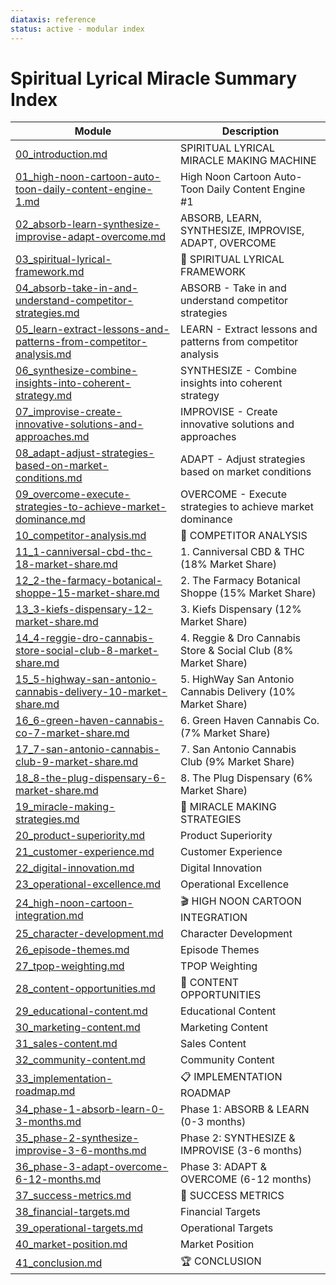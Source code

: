 ```yaml
---
diataxis: reference
status: active - modular index
---
```


# Spiritual Lyrical Miracle Summary Index

| Module | Description |
|--------|-------------|
| [00_introduction.md](00_introduction.md) | SPIRITUAL LYRICAL MIRACLE MAKING MACHINE |
| [01_high-noon-cartoon-auto-toon-daily-content-engine-1.md](01_high-noon-cartoon-auto-toon-daily-content-engine-1.md) | High Noon Cartoon Auto-Toon Daily Content Engine #1 |
| [02_absorb-learn-synthesize-improvise-adapt-overcome.md](02_absorb-learn-synthesize-improvise-adapt-overcome.md) | ABSORB, LEARN, SYNTHESIZE, IMPROVISE, ADAPT, OVERCOME |
| [03_spiritual-lyrical-framework.md](03_spiritual-lyrical-framework.md) | 🎵 SPIRITUAL LYRICAL FRAMEWORK |
| [04_absorb-take-in-and-understand-competitor-strategies.md](04_absorb-take-in-and-understand-competitor-strategies.md) | ABSORB - Take in and understand competitor strategies |
| [05_learn-extract-lessons-and-patterns-from-competitor-analysis.md](05_learn-extract-lessons-and-patterns-from-competitor-analysis.md) | LEARN - Extract lessons and patterns from competitor analysis |
| [06_synthesize-combine-insights-into-coherent-strategy.md](06_synthesize-combine-insights-into-coherent-strategy.md) | SYNTHESIZE - Combine insights into coherent strategy |
| [07_improvise-create-innovative-solutions-and-approaches.md](07_improvise-create-innovative-solutions-and-approaches.md) | IMPROVISE - Create innovative solutions and approaches |
| [08_adapt-adjust-strategies-based-on-market-conditions.md](08_adapt-adjust-strategies-based-on-market-conditions.md) | ADAPT - Adjust strategies based on market conditions |
| [09_overcome-execute-strategies-to-achieve-market-dominance.md](09_overcome-execute-strategies-to-achieve-market-dominance.md) | OVERCOME - Execute strategies to achieve market dominance |
| [10_competitor-analysis.md](10_competitor-analysis.md) | 🏪 COMPETITOR ANALYSIS |
| [11_1-canniversal-cbd-thc-18-market-share.md](11_1-canniversal-cbd-thc-18-market-share.md) | 1. Canniversal CBD & THC (18% Market Share) |
| [12_2-the-farmacy-botanical-shoppe-15-market-share.md](12_2-the-farmacy-botanical-shoppe-15-market-share.md) | 2. The Farmacy Botanical Shoppe (15% Market Share) |
| [13_3-kiefs-dispensary-12-market-share.md](13_3-kiefs-dispensary-12-market-share.md) | 3. Kiefs Dispensary (12% Market Share) |
| [14_4-reggie-dro-cannabis-store-social-club-8-market-share.md](14_4-reggie-dro-cannabis-store-social-club-8-market-share.md) | 4. Reggie & Dro Cannabis Store & Social Club (8% Market Share) |
| [15_5-highway-san-antonio-cannabis-delivery-10-market-share.md](15_5-highway-san-antonio-cannabis-delivery-10-market-share.md) | 5. HighWay San Antonio Cannabis Delivery (10% Market Share) |
| [16_6-green-haven-cannabis-co-7-market-share.md](16_6-green-haven-cannabis-co-7-market-share.md) | 6. Green Haven Cannabis Co. (7% Market Share) |
| [17_7-san-antonio-cannabis-club-9-market-share.md](17_7-san-antonio-cannabis-club-9-market-share.md) | 7. San Antonio Cannabis Club (9% Market Share) |
| [18_8-the-plug-dispensary-6-market-share.md](18_8-the-plug-dispensary-6-market-share.md) | 8. The Plug Dispensary (6% Market Share) |
| [19_miracle-making-strategies.md](19_miracle-making-strategies.md) | 🎯 MIRACLE MAKING STRATEGIES |
| [20_product-superiority.md](20_product-superiority.md) | Product Superiority |
| [21_customer-experience.md](21_customer-experience.md) | Customer Experience |
| [22_digital-innovation.md](22_digital-innovation.md) | Digital Innovation |
| [23_operational-excellence.md](23_operational-excellence.md) | Operational Excellence |
| [24_high-noon-cartoon-integration.md](24_high-noon-cartoon-integration.md) | 🎬 HIGH NOON CARTOON INTEGRATION |
| [25_character-development.md](25_character-development.md) | Character Development |
| [26_episode-themes.md](26_episode-themes.md) | Episode Themes |
| [27_tpop-weighting.md](27_tpop-weighting.md) | TPOP Weighting |
| [28_content-opportunities.md](28_content-opportunities.md) | 📝 CONTENT OPPORTUNITIES |
| [29_educational-content.md](29_educational-content.md) | Educational Content |
| [30_marketing-content.md](30_marketing-content.md) | Marketing Content |
| [31_sales-content.md](31_sales-content.md) | Sales Content |
| [32_community-content.md](32_community-content.md) | Community Content |
| [33_implementation-roadmap.md](33_implementation-roadmap.md) | 📋 IMPLEMENTATION ROADMAP |
| [34_phase-1-absorb-learn-0-3-months.md](34_phase-1-absorb-learn-0-3-months.md) | Phase 1: ABSORB & LEARN (0-3 months) |
| [35_phase-2-synthesize-improvise-3-6-months.md](35_phase-2-synthesize-improvise-3-6-months.md) | Phase 2: SYNTHESIZE & IMPROVISE (3-6 months) |
| [36_phase-3-adapt-overcome-6-12-months.md](36_phase-3-adapt-overcome-6-12-months.md) | Phase 3: ADAPT & OVERCOME (6-12 months) |
| [37_success-metrics.md](37_success-metrics.md) | 🚀 SUCCESS METRICS |
| [38_financial-targets.md](38_financial-targets.md) | Financial Targets |
| [39_operational-targets.md](39_operational-targets.md) | Operational Targets |
| [40_market-position.md](40_market-position.md) | Market Position |
| [41_conclusion.md](41_conclusion.md) | 🏆 CONCLUSION |
